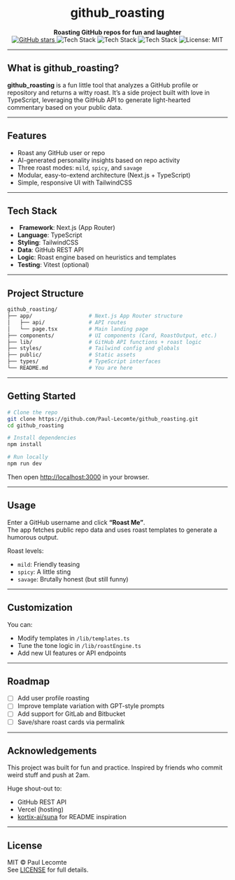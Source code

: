 <!-- PROJECT TITLE & BADGES -->
<h1 align="center">github_roasting</h1>
<p align="center">
  <strong> Roasting GitHub repos for fun and laughter</strong><br>
  <a href="https://github.com/Paul-Lecomte/github_roasting/stargazers">
    <img alt="GitHub stars" src="https://img.shields.io/github/stars/Paul-Lecomte/github_roasting?style=social">
  </a>
  <img alt="Tech Stack" src="https://img.shields.io/badge/Next.js-000?logo=nextdotjs&logoColor=white&label=Next.js">
  <img alt="Tech Stack" src="https://img.shields.io/badge/TypeScript-3178c6?logo=typescript&logoColor=white">
  <img alt="Tech Stack" src="https://img.shields.io/badge/Tailwind_CSS-38bdf8?logo=tailwindcss&logoColor=white">
  <img alt="License: MIT" src="https://img.shields.io/badge/License-MIT-green.svg">
</p>

---

##  What is github_roasting?
**github_roasting** is a fun little tool that analyzes a GitHub profile or repository and returns a witty roast. It’s a side project built with love in TypeScript, leveraging the GitHub API to generate light-hearted commentary based on your public data.

---

##  Features

-  Roast any GitHub user or repo
-  AI-generated personality insights based on repo activity
-  Three roast modes: `mild`, `spicy`, and `savage`
-  Modular, easy-to-extend architecture (Next.js + TypeScript)
-  Simple, responsive UI with TailwindCSS

---

##  Tech Stack

- ️ **Framework**: Next.js (App Router)
-  **Language**: TypeScript
-  **Styling**: TailwindCSS
-  **Data**: GitHub REST API
-  **Logic**: Roast engine based on heuristics and templates
-  **Testing**: Vitest (optional)

---

## Project Structure

```bash
github_roasting/
├── app/                  # Next.js App Router structure
│   ├── api/              # API routes
│   └── page.tsx          # Main landing page
├── components/           # UI components (Card, RoastOutput, etc.)
├── lib/                  # GitHub API functions + roast logic
├── styles/               # Tailwind config and globals
├── public/               # Static assets
├── types/                # TypeScript interfaces
└── README.md             # You are here
```

---

## Getting Started

```bash
# Clone the repo
git clone https://github.com/Paul-Lecomte/github_roasting.git
cd github_roasting

# Install dependencies
npm install

# Run locally
npm run dev
```

Then open [http://localhost:3000](http://localhost:3000) in your browser.

---

## Usage

Enter a GitHub username and click **“Roast Me”**.  
The app fetches public repo data and uses roast templates to generate a humorous output.

Roast levels:
- `mild`: Friendly teasing
- `spicy`: A little sting
- `savage`: Brutally honest (but still funny)

---

## Customization

You can:
- Modify templates in `/lib/templates.ts`
- Tune the tone logic in `/lib/roastEngine.ts`
- Add new UI features or API endpoints

---

## Roadmap

- [ ] Add user profile roasting
- [ ] Improve template variation with GPT-style prompts
- [ ] Add support for GitLab and Bitbucket
- [ ] Save/share roast cards via permalink

---

## Acknowledgements

This project was built for fun and practice. Inspired by friends who commit weird stuff and push at 2am.

Huge shout-out to:
- GitHub REST API
- Vercel (hosting)
- [kortix-ai/suna](https://github.com/kortix-ai/suna) for README inspiration

---

## License

MIT © Paul Lecomte  
See [LICENSE](LICENSE) for full details.